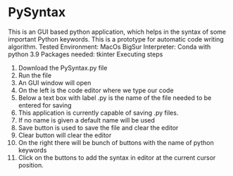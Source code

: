 # PySyntax
This is an GUI based python application, which helps in the syntax of some important Python keywords. This is a prototype for automatic code writing algorithm.
Tested Environment: MacOs BigSur
Interpreter: Conda with python 3.9
Packages needed: tkinter
Executing steps
1. Download the PySyntax.py file
2. Run the file
3. An GUI window will open 
4. On the left is the code editor where we type our code
5. Below a text box with label .py is the name of the file needed to be entered for saving
6. This application is currently capable of saving .py files. 
7. If no name is given a default name will be used
8. Save button is used to save the file and clear the editor
9. Clear button will clear the editor
10. On the right there will be bunch of buttons with the name of python keywords
11. Click on the buttons to add the syntax in editor at the current cursor position.
